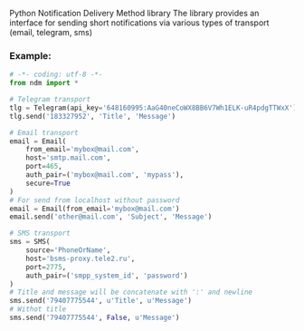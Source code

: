 Python Notification Delivery Method library
The library provides an interface for sending short notifications via various
types of transport (email, telegram, sms)

### Example:
```python
# -*- coding: utf-8 -*-
from ndm import *

# Telegram transport
tlg = Telegram(api_key='648160995:AaG40neCoWX8BB6V7Wh1ELK-uR4pdgTTWxX')
tlg.send('183327952', 'Title', 'Message')

# Email transport
email = Email(
    from_email='mybox@mail.com', 
    host='smtp.mail.com',
    port=465,
    auth_pair=('mybox@mail.com', 'mypass'),
    secure=True
)
# For send from localhost without password
email = Email(from_email='mybox@mail.com')
email.send('other@mail.com', 'Subject', 'Message')

# SMS transport
sms = SMS(
    source='PhoneOrName',
    host='bsms-proxy.tele2.ru',
    port=2775,
    auth_pair=('smpp_system_id', 'password')
)
# Title and message will be concatenate with ':' and newline
sms.send('79407775544', u'Title', u'Message')
# Withot title
sms.send('79407775544', False, u'Message')
```
